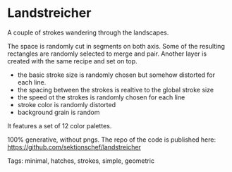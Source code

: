 # Landstreicher

A couple of strokes wandering through the landscapes. 

The space is randomly cut in segments on both axis. Some of the resulting rectangles are randomly selected to merge and pair. Another layer is created with the same recipe and set on top.
* the basic stroke size is randomly chosen but somehow distorted for each line.
* the spacing between the strokes is realtive to the global stroke size
* the speed ot the strokes is randomly chosen for each line
* stroke color is randomly distorted
* background grain is random

It features a set of 12 color palettes. 

100% generative, without pngs. The repo of the code is published here: https://github.com/sektionschef/landstreicher


Tags: minimal, hatches, strokes, simple, geometric 